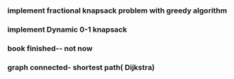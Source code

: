 ### implement fractional knapsack problem with greedy algorithm 
### implement Dynamic 0-1 knapsack 
### book finished-- not now
### graph connected- shortest path( Dijkstra)
